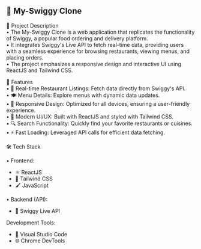 ## 🍔 My-Swiggy Clone

📝 Project Description <br>
• The My-Swiggy Clone is a web application that replicates the functionality of Swiggy, a popular food ordering and delivery platform. <br>
• It integrates Swiggy's Live API to fetch real-time data, providing users with a seamless experience for browsing restaurants, viewing menus, and placing orders. <br>
• The project emphasizes a responsive design and interactive UI using ReactJS and Tailwind CSS.  <br>

🚀 Features <br>
• 🛒 Real-time Restaurant Listings: Fetch data directly from Swiggy's API.   <br>
• 🍽️ Menu Details: Explore menus with dynamic data updates.   <br>
• 📱 Responsive Design: Optimized for all devices, ensuring a user-friendly experience.  <br>
• 🎨 Modern UI/UX: Built with ReactJS and styled with Tailwind CSS.  <br>
• 🔍 Search Functionality: Quickly find your favorite restaurants or cuisines.  <br>
• ⚡ Fast Loading: Leveraged API calls for efficient data fetching.  <br>

🛠️ Tech Stack  <br>

• Frontend:  <br>
- ⚛️ ReactJS  <br>
- 🌟 Tailwind CSS  <br>
- 🖌️ JavaScript  <br>

• Backend (API):  <br>
- 🔗 Swiggy Live API  <br>

Development Tools:  <br>
- 🧰 Visual Studio Code  <br>
- 🌐 Chrome DevTools  <br>
